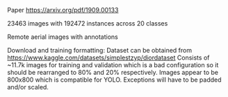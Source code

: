 Paper https://arxiv.org/pdf/1909.00133

23463 images with 192472 instances across 20 classes

Remote aerial images with annotations

Download and training formatting:
Dataset can be obtained from https://www.kaggle.com/datasets/simplestzyp/diordataset
Consists of ~11.7k images for training and validation which is a bad configuration so it should be rearranged to 80% and 20% respectively.
Images appear to be 800x800 which is compatible for YOLO. Exceptions will have to be padded and/or scaled.


